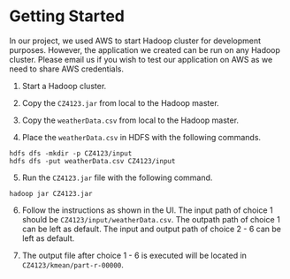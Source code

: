 # Getting Started

In our project, we used AWS to start Hadoop cluster for development purposes. However, the application we created can be
run on any Hadoop cluster. Please email us if you wish to test our application on AWS as we need to share AWS
credentials.

1. Start a Hadoop cluster.

2. Copy the `CZ4123.jar` from local to the Hadoop master.

3. Copy the `weatherData.csv` from local to the Hadoop master.

4. Place the `weatherData.csv` in HDFS with the following commands.

```
hdfs dfs -mkdir -p CZ4123/input
hdfs dfs -put weatherData.csv CZ4123/input
```

5. Run the `CZ4123.jar` file with the following command.

```
hadoop jar CZ4123.jar
```

6. Follow the instructions as shown in the UI. The input path of choice 1 should be `CZ4123/input/weatherData.csv`.
   The outpath path of choice 1 can be left as default. The input and output path of choice 2 - 6 can be left as
   default.

7. The output file after choice 1 - 6 is executed will be located in `CZ4123/kmean/part-r-00000`.